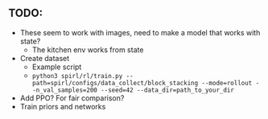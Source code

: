 ## TODO:
- These seem to work with images, need to make a model that works with state?
    - The kitchen env works from state 
- Create dataset
  - Example script 
  - `python3 spirl/rl/train.py --path=spirl/configs/data_collect/block_stacking --mode=rollout --n_val_samples=200 --seed=42 --data_dir=path_to_your_dir`
- Add PPO? For fair comparison? 
- Train priors and networks